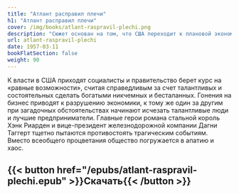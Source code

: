 ```yaml
---
title: "Атлант расправил плечи"
h1: "Атлант расправил плечи"
cover: /img/books/atlant-raspravil-plechi.png
description: "Сюжет основан на том, что США переходит к плановой экономике и жесткому госрегулированию рынка, все предприниматели таинственным образом исчезают, и страна погружается в новые темные века."
url: atlant-raspravil-plechi
date: 1957-03-11
bookFlatSection: false
weight: 90
---
```


К власти в США приходят социалисты и правительство берет курс на «равные возможности», считая справедливым за счет талантливых и состоятельных сделать богатыми никчемных и бесталанных. Гонения на бизнес приводят к разрушению экономики, к тому же один за другим при загадочных обстоятельствах начинают исчезать талантливые люди и лучшие предприниматели. Главные герои романа стальной король Хэнк Риарден и вице-президент железнодорожной компании Дагни Таггерт тщетно пытаются противостоять трагическим событиям. Вместо всеобщего процветания общество погружается в апатию и хаос.

{{< button href="/epubs/atlant-raspravil-plechi.epub" >}}Скачать{{< /button >}}
--- 